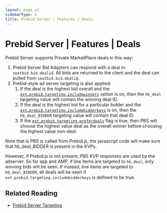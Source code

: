 ```yaml
---
layout: page_v2
sidebarType: 5
title: Prebid Server | Features | Deals
---
```


# Prebid Server | Features | Deals

Prebid Server supports Private MarketPlace deals in this way:

1. Prebid Server Bid Adapters can respond with a deal in `seatbid.bid.dealid`. All bids are returned to the client and the deal can pulled from `seatbid.bid.dealid`.
2. Prebid-style ad server targeting is also applied:
    1. If the deal is the highest bid overall and the [`ext.prebid.targeting.includewinners`](/prebid-server/endpoints/openrtb2/pbs-endpoint-auction.html#targeting) option is on, then the `hb_deal` targeting value will contain the winning deal ID.
    2. If the deal is the highest bid for a particular bidder and the [`ext.prebid.targeting.includebidderkeys`](/prebid-server/endpoints/openrtb2/pbs-endpoint-auction.html#targeting) is on, then the `hb_deal_BIDDER` targeting value will contain that deal ID
    2. If the [`ext.prebid.targeting.preferdeals`](/prebid-server/endpoints/openrtb2/pbs-endpoint-auction.html#targeting) flag is true, then PBS will choose the highest value deal as the overall winner before choosing the highest value non-deal.

Note that is PBS is called from Prebid.js, the javascript code will make sure that hb_deal_BIDDER is present in the KVPs.

However, if Prebid.js is not present, PBS KVP responses are used by the adserver. 
So for app and AMP, if line items are targeted to `hb_deal`, only winning bids will be seen. If instead, line items are targeted to `hb_deal_BIDDER`, all deals will be seen if `ext.prebid.targeting.includebidderkeys` is defined to be true.

## Related Reading

- [Prebid Server Targeting](/prebid-server/endpoints/openrtb2/pbs-endpoint-auction.html#targeting)
